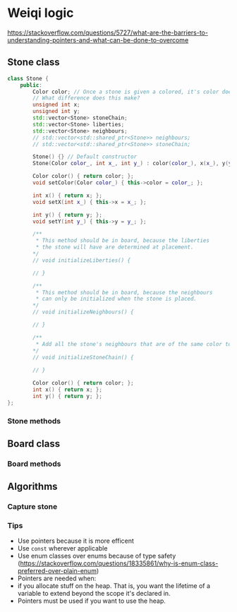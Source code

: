 # Weiqi logic
https://stackoverflow.com/questions/5727/what-are-the-barriers-to-understanding-pointers-and-what-can-be-done-to-overcome

## Stone class
```cpp
class Stone {
    public:
        Color color; // Once a stone is given a colored, it's color does not change
        // What difference does this make?
        unsigned int x;
        unsigned int y;
        std::vector<Stone> stoneChain;
        std::vector<Stone> liberties;
        std::vector<Stone> neighbours;
        // std::vector<std::shared_ptr<Stone>> neighbours;
        // std::vector<std::shared_ptr<Stone>> stoneChain;

        Stone() {} // Default constructor 
        Stone(Color color_, int x_, int y_) : color(color_), x(x_), y(y_) {}

        Color color() { return color; };
        void setColor(Color color_) { this->color = color_; };

        int x() { return x; };
        void setX(int x_) { this->x = x_; };

        int y() { return y; };
        void setY(int y_) { this->y = y_; };

        /**
         * This method should be in board, because the liberties
         * the stone will have are determined at placement.
        */
        // void initializeLiberties() {

        // }

        /**
         * This method should be in board, because the neighbours
         * can only be initialized when the stone is placed.
        */
        // void initializeNeighbours() { 

        // }

        /**
         * Add all the stone's neighbours that are of the same color to the stoneChain
        */
        // void initializeStoneChain() {
            
        // }

        Color color() { return color; };
        int x() { return x; };
        int y() { return y; };
};
```
### Stone methods

## Board class
### Board methods

## Algorithms
### Capture stone

### Tips
- Use pointers because it is more efficent
- Use `const` wherever applicable
- Use enum classes over enums because of type safety (https://stackoverflow.com/questions/18335861/why-is-enum-class-preferred-over-plain-enum)
- Pointers are needed when:
-   if you allocate stuff on the heap. That is, you want the lifetime of a variable to extend beyond the scope it's declared in.
- Pointers must be used if you want to use the heap.
